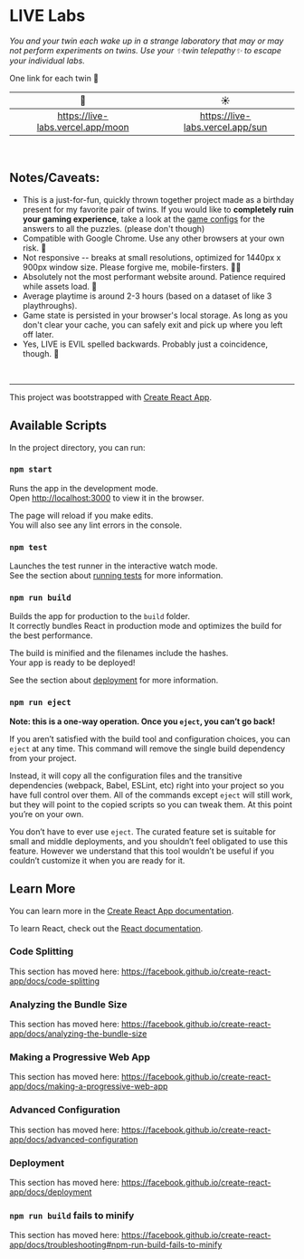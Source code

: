 # LIVE Labs

<i>You and your twin each wake up in a strange laboratory that may or may not perform experiments on twins. Use your ✨twin telepathy✨ to escape your individual labs.</i>

One link for each twin 👯

| 🌙 | ☀️ |
| :-------------------------------: | :------------------------------: |
| https://live-labs.vercel.app/moon | https://live-labs.vercel.app/sun |

<br />

## Notes/Caveats:

- This is a just-for-fun, quickly thrown together project made as a birthday present for my favorite pair of twins. If you would like to **completely ruin your gaming experience**, take a look at the [game configs](https://github.com/shwetachari/live-labs/blob/main/src/gameConfigs.js) for the answers to all the puzzles. (please don't though)
- Compatible with Google Chrome. Use any other browsers at your own risk. 🌚
- Not responsive -- breaks at small resolutions, optimized for 1440px x 900px window size. Please forgive me, mobile-firsters. 🙇‍♀️
- Absolutely not the most performant website around. Patience required while assets load. 🦗
- Average playtime is around 2-3 hours (based on a dataset of like 3 playthroughs).
- Game state is persisted in your browser's local storage. As long as you don't clear your cache, you can safely exit and pick up where you left off later.
- Yes, LIVE is EVIL spelled backwards. Probably just a coincidence, though. 🙂

<br />

---

This project was bootstrapped with [Create React App](https://github.com/facebook/create-react-app).

## Available Scripts

In the project directory, you can run:

### `npm start`

Runs the app in the development mode.<br />
Open [http://localhost:3000](http://localhost:3000) to view it in the browser.

The page will reload if you make edits.<br />
You will also see any lint errors in the console.

### `npm test`

Launches the test runner in the interactive watch mode.<br />
See the section about [running tests](https://facebook.github.io/create-react-app/docs/running-tests) for more information.

### `npm run build`

Builds the app for production to the `build` folder.<br />
It correctly bundles React in production mode and optimizes the build for the best performance.

The build is minified and the filenames include the hashes.<br />
Your app is ready to be deployed!

See the section about [deployment](https://facebook.github.io/create-react-app/docs/deployment) for more information.

### `npm run eject`

**Note: this is a one-way operation. Once you `eject`, you can’t go back!**

If you aren’t satisfied with the build tool and configuration choices, you can `eject` at any time. This command will remove the single build dependency from your project.

Instead, it will copy all the configuration files and the transitive dependencies (webpack, Babel, ESLint, etc) right into your project so you have full control over them. All of the commands except `eject` will still work, but they will point to the copied scripts so you can tweak them. At this point you’re on your own.

You don’t have to ever use `eject`. The curated feature set is suitable for small and middle deployments, and you shouldn’t feel obligated to use this feature. However we understand that this tool wouldn’t be useful if you couldn’t customize it when you are ready for it.

## Learn More

You can learn more in the [Create React App documentation](https://facebook.github.io/create-react-app/docs/getting-started).

To learn React, check out the [React documentation](https://reactjs.org/).

### Code Splitting

This section has moved here: https://facebook.github.io/create-react-app/docs/code-splitting

### Analyzing the Bundle Size

This section has moved here: https://facebook.github.io/create-react-app/docs/analyzing-the-bundle-size

### Making a Progressive Web App

This section has moved here: https://facebook.github.io/create-react-app/docs/making-a-progressive-web-app

### Advanced Configuration

This section has moved here: https://facebook.github.io/create-react-app/docs/advanced-configuration

### Deployment

This section has moved here: https://facebook.github.io/create-react-app/docs/deployment

### `npm run build` fails to minify

This section has moved here: https://facebook.github.io/create-react-app/docs/troubleshooting#npm-run-build-fails-to-minify
